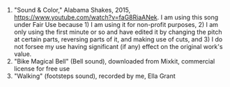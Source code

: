 1. "Sound & Color," Alabama Shakes, 2015, https://www.youtube.com/watch?v=faG8RiaANek. I am using this song under Fair Use because 1) I am using it for non-profit purposes, 2) I am only using the first minute or so and have edited it by changing the pitch at certain parts, reversing parts of it, and making use of cuts, and 3) I do not forsee my use having significant (if any) effect on the original work's value.
2. "Bike Magical Bell" (Bell sound), downloaded from Mixkit, commercial license for free use
3. "Walking" (footsteps sound), recorded by me, Ella Grant

